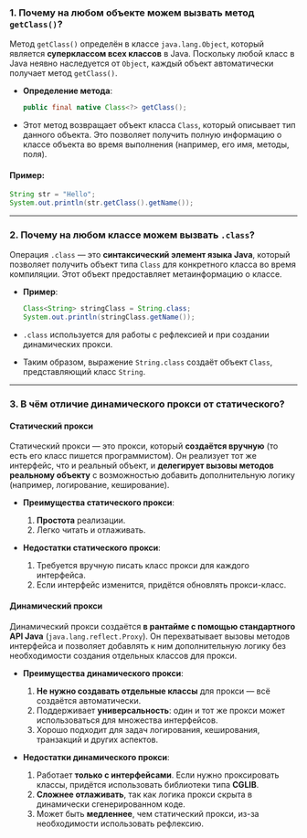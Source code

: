 ### **1. Почему на любом объекте можем вызвать метод `getClass()`?**

Метод `getClass()` определён в классе `java.lang.Object`, который является **суперклассом всех классов** в Java. Поскольку любой класс в Java неявно наследуется от `Object`, каждый объект автоматически получает метод `getClass()`.

- **Определение метода**:
  ```java
  public final native Class<?> getClass();
  ```
- Этот метод возвращает объект класса `Class`, который описывает тип данного объекта. Это позволяет получить полную информацию о классе объекта во время выполнения (например, его имя, методы, поля).

#### **Пример:**
```java
String str = "Hello";
System.out.println(str.getClass().getName());
```

---

### **2. Почему на любом классе можем вызвать `.class`?**

Операция `.class` — это **синтаксический элемент языка Java**, который позволяет получить объект типа `Class` для конкретного класса во время компиляции. Этот объект предоставляет метаинформацию о классе.

- **Пример**:
  ```java
  Class<String> stringClass = String.class;
  System.out.println(stringClass.getName());
  ```

- `.class` используется для работы с рефлексией и при создании динамических прокси.
- Таким образом, выражение `String.class` создаёт объект `Class`, представляющий класс `String`.

---

### **3. В чём отличие динамического прокси от статического?**

#### **Статический прокси**

Статический прокси — это прокси, который **создаётся вручную** (то есть его класс пишется программистом). Он реализует тот же интерфейс, что и реальный объект, и **делегирует вызовы методов реальному объекту** с возможностью добавить дополнительную логику (например, логирование, кеширование).



- **Преимущества статического прокси**:
  1. **Простота** реализации.
  2. Легко читать и отлаживать.

- **Недостатки статического прокси**:
  1. Требуется вручную писать класс прокси для каждого интерфейса.
  2. Если интерфейс изменится, придётся обновлять прокси-класс.


#### **Динамический прокси**

Динамический прокси создаётся **в рантайме с помощью стандартного API Java** (`java.lang.reflect.Proxy`). Он перехватывает вызовы методов интерфейса и позволяет добавлять к ним дополнительную логику без необходимости создания отдельных классов для прокси.



- **Преимущества динамического прокси**:
  1. **Не нужно создавать отдельные классы** для прокси — всё создаётся автоматически.
  2. Поддерживает **универсальность**: один и тот же прокси может использоваться для множества интерфейсов.
  3. Хорошо подходит для задач логирования, кеширования, транзакций и других аспектов.

- **Недостатки динамического прокси**:
  1. Работает **только с интерфейсами**. Если нужно проксировать классы, придётся использовать библиотеки типа **CGLIB**.
  2. **Сложнее отлаживать**, так как логика прокси скрыта в динамически сгенерированном коде.
  3. Может быть **медленнее**, чем статический прокси, из-за необходимости использовать рефлексию.
